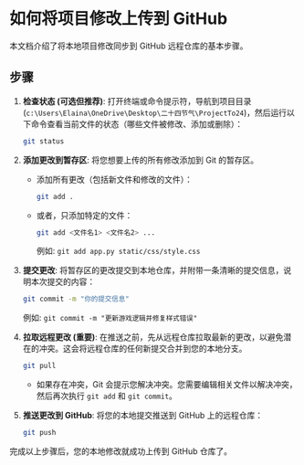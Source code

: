 # 如何将项目修改上传到 GitHub

本文档介绍了将本地项目修改同步到 GitHub 远程仓库的基本步骤。

## 步骤

1.  **检查状态 (可选但推荐)**:
    打开终端或命令提示符，导航到项目目录 (`c:\Users\Elaina\OneDrive\Desktop\二十四节气\ProjectTo24`)，然后运行以下命令查看当前文件的状态（哪些文件被修改、添加或删除）：
    ```bash
    git status
    ```

2.  **添加更改到暂存区**:
    将您想要上传的所有修改添加到 Git 的暂存区。
    *   添加所有更改（包括新文件和修改的文件）：
        ```bash
        git add .
        ```
    *   或者，只添加特定的文件：
        ```bash
        git add <文件名1> <文件名2> ...
        ```
        例如: `git add app.py static/css/style.css`

3.  **提交更改**:
    将暂存区的更改提交到本地仓库，并附带一条清晰的提交信息，说明本次提交的内容：
    ```bash
    git commit -m "你的提交信息"
    ```
    例如: `git commit -m "更新游戏逻辑并修复样式错误"`

4.  **拉取远程更改 (重要)**:
    在推送之前，先从远程仓库拉取最新的更改，以避免潜在的冲突。这会将远程仓库的任何新提交合并到您的本地分支。
    ```bash
    git pull
    ```
    *   如果存在冲突，Git 会提示您解决冲突。您需要编辑相关文件以解决冲突，然后再次执行 `git add` 和 `git commit`。

5.  **推送更改到 GitHub**:
    将您的本地提交推送到 GitHub 上的远程仓库：
    ```bash
    git push
    ```

完成以上步骤后，您的本地修改就成功上传到 GitHub 仓库了。